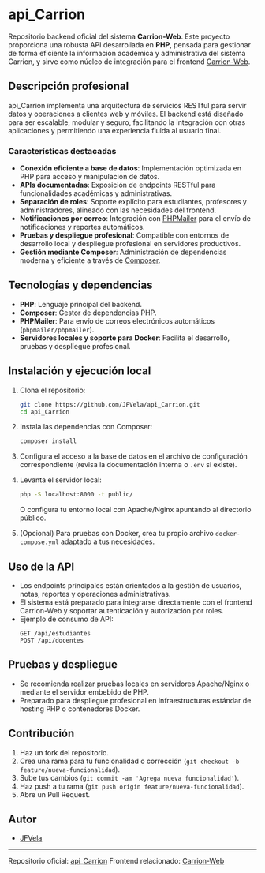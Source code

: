 # api_Carrion

Repositorio backend oficial del sistema **Carrion-Web**. Este proyecto proporciona una robusta API desarrollada en **PHP**, pensada para gestionar de forma eficiente la información académica y administrativa del sistema Carrion, y sirve como núcleo de integración para el frontend [Carrion-Web](https://github.com/JFVela/Carrion-Web).

## Descripción profesional

api_Carrion implementa una arquitectura de servicios RESTful para servir datos y operaciones a clientes web y móviles. El backend está diseñado para ser escalable, modular y seguro, facilitando la integración con otras aplicaciones y permitiendo una experiencia fluida al usuario final.

### Características destacadas

- **Conexión eficiente a base de datos**: Implementación optimizada en PHP para acceso y manipulación de datos.
- **APIs documentadas**: Exposición de endpoints RESTful para funcionalidades académicas y administrativas.
- **Separación de roles**: Soporte explícito para estudiantes, profesores y administradores, alineado con las necesidades del frontend.
- **Notificaciones por correo**: Integración con [PHPMailer](https://github.com/PHPMailer/PHPMailer) para el envío de notificaciones y reportes automáticos.
- **Pruebas y despliegue profesional**: Compatible con entornos de desarrollo local y despliegue profesional en servidores productivos.
- **Gestión mediante Composer**: Administración de dependencias moderna y eficiente a través de [Composer](https://getcomposer.org/).

## Tecnologías y dependencias

- **PHP**: Lenguaje principal del backend.
- **Composer**: Gestor de dependencias PHP.
- **PHPMailer**: Para envío de correos electrónicos automáticos (`phpmailer/phpmailer`).
- **Servidores locales y soporte para Docker**: Facilita el desarrollo, pruebas y despliegue profesional.

## Instalación y ejecución local

1. Clona el repositorio:
   ```bash
   git clone https://github.com/JFVela/api_Carrion.git
   cd api_Carrion
   ```

2. Instala las dependencias con Composer:
   ```bash
   composer install
   ```

3. Configura el acceso a la base de datos en el archivo de configuración correspondiente (revisa la documentación interna o `.env` si existe).

4. Levanta el servidor local:
   ```bash
   php -S localhost:8000 -t public/
   ```
   O configura tu entorno local con Apache/Nginx apuntando al directorio público.

5. (Opcional) Para pruebas con Docker, crea tu propio archivo `docker-compose.yml` adaptado a tus necesidades.

## Uso de la API

- Los endpoints principales están orientados a la gestión de usuarios, notas, reportes y operaciones administrativas.
- El sistema está preparado para integrarse directamente con el frontend Carrion-Web y soportar autenticación y autorización por roles.
- Ejemplo de consumo de API:
   ```
   GET /api/estudiantes
   POST /api/docentes
   ```

## Pruebas y despliegue

- Se recomienda realizar pruebas locales en servidores Apache/Nginx o mediante el servidor embebido de PHP.
- Preparado para despliegue profesional en infraestructuras estándar de hosting PHP o contenedores Docker.

## Contribución

1. Haz un fork del repositorio.
2. Crea una rama para tu funcionalidad o corrección (`git checkout -b feature/nueva-funcionalidad`).
3. Sube tus cambios (`git commit -am 'Agrega nueva funcionalidad'`).
4. Haz push a tu rama (`git push origin feature/nueva-funcionalidad`).
5. Abre un Pull Request.

## Autor

- [JFVela](https://github.com/JFVela)

---

Repositorio oficial: [api_Carrion](https://github.com/JFVela/api_Carrion)
Frontend relacionado: [Carrion-Web](https://github.com/JFVela/Carrion-Web)
